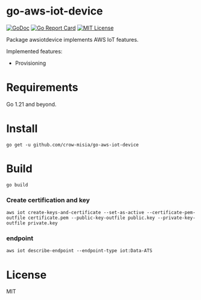 # go-aws-iot-device

[![GoDoc](https://godoc.org/github.com/crow-misia/go-aws-iot-device?status.svg)](https://godoc.org/github.com/crow-misia/go-aws-iot-device)
[![Go Report Card](https://goreportcard.com/badge/github.com/crow-misia/go-aws-iot-device)](https://goreportcard.com/report/github.com/crow-misia/go-aws-iot-device)
[![MIT License](https://img.shields.io/github/license/crow-misia/go-aws-iot-device)](LICENSE)

Package awsiotdevice implements AWS IoT features.

Implemented features:
- Provisioning

# Requirements

Go 1.21 and beyond.

# Install

```shell
go get -u github.com/crow-misia/go-aws-iot-device
```

# Build

```shell
go build
```

### Create certification and key

```shell
aws iot create-keys-and-certificate --set-as-active --certificate-pem-outfile certificate.pem --public-key-outfile public.key --private-key-outfile private.key
```

### endpoint

```shell
aws iot describe-endpoint --endpoint-type iot:Data-ATS
```

# License

MIT
